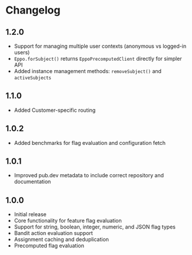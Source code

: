 # Changelog

## 1.2.0

- Support for managing multiple user contexts (anonymous vs logged-in users)
- `Eppo.forSubject()` returns `EppoPrecomputedClient` directly for simpler API
- Added instance management methods: `removeSubject()` and `activeSubjects`

## 1.1.0

- Added Customer-specific routing

## 1.0.2

- Added benchmarks for flag evaluation and configuration fetch

## 1.0.1

- Improved pub.dev metadata to include correct repository and documentation

## 1.0.0

- Initial release
- Core functionality for feature flag evaluation
- Support for string, boolean, integer, numeric, and JSON flag types
- Bandit action evaluation support
- Assignment caching and deduplication
- Precomputed flag evaluation
